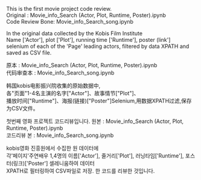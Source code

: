 This is the first movie project code review.  
Original : Movie_info_Search (Actor, Plot, Runtime, Poster).ipynb  
Code Review Bone: Movie_info_Search_song.ipynb  

In the original data collected by the Kobis Film Institute  
Name ['Actor'], plot ['Plot'], running time ['Runtime'], poster (link']  
selenium of each of the 'Page' leading actors, filtered by data XPATH and saved as CSV file.  

原本 : Movie_info_Search (Actor, Plot, Runtime, Poster).ipynb  
代码审查本 : Movie_info_Search_song.ipynb  

韩国kobis电影振兴院收集的原始数据中,  
各"页面"1-4名主演的名字["Actor"]、故事情节["Plot"]、  
播放时间["Runtime"]、海报(链接)["Poster"]Selenium,用数据XPATH过滤,保存为CSV文件。  

첫번째 영화 프로젝트 코드리뷰입니다. 
원본 : Movie_info_Search (Actor, Plot, Runtime, Poster).ipynb  
코드리뷰 본 : Movie_info_Search_song.ipynb  

kobis영화 진흥원에서 수집한 원 데이터에   
각'페이지'주연배우 1,4명의 이름['Actor'], 줄거리['Plot'], 러닝타임['Runtime'], 포스터(링크)['Poster'] 셀레니움하여 데이터   
XPATH로 필터링하여 CSV파일로 저장. 한 코드를 리뷰한 것입니다.
